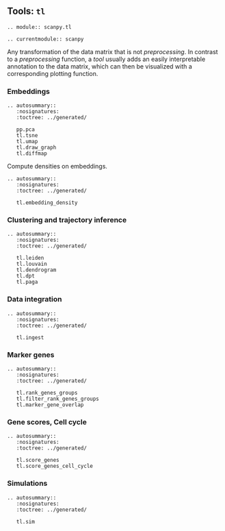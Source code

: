 ## Tools: `tl`

```{eval-rst}
.. module:: scanpy.tl
```

```{eval-rst}
.. currentmodule:: scanpy
```

Any transformation of the data matrix that is not *preprocessing*. In contrast to a *preprocessing* function, a *tool* usually adds an easily interpretable annotation to the data matrix, which can then be visualized with a corresponding plotting function.

### Embeddings

```{eval-rst}
.. autosummary::
   :nosignatures:
   :toctree: ../generated/

   pp.pca
   tl.tsne
   tl.umap
   tl.draw_graph
   tl.diffmap
```

Compute densities on embeddings.

```{eval-rst}
.. autosummary::
   :nosignatures:
   :toctree: ../generated/

   tl.embedding_density
```

### Clustering and trajectory inference

```{eval-rst}
.. autosummary::
   :nosignatures:
   :toctree: ../generated/

   tl.leiden
   tl.louvain
   tl.dendrogram
   tl.dpt
   tl.paga
```

### Data integration

```{eval-rst}
.. autosummary::
   :nosignatures:
   :toctree: ../generated/

   tl.ingest
```

### Marker genes

```{eval-rst}
.. autosummary::
   :nosignatures:
   :toctree: ../generated/

   tl.rank_genes_groups
   tl.filter_rank_genes_groups
   tl.marker_gene_overlap
```

### Gene scores, Cell cycle

```{eval-rst}
.. autosummary::
   :nosignatures:
   :toctree: ../generated/

   tl.score_genes
   tl.score_genes_cell_cycle
```

### Simulations

```{eval-rst}
.. autosummary::
   :nosignatures:
   :toctree: ../generated/

   tl.sim

```
